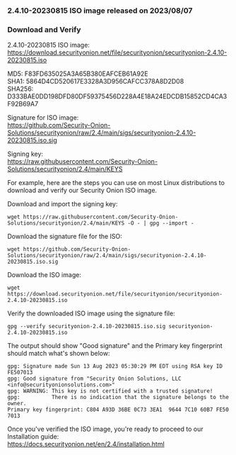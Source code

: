 ### 2.4.10-20230815 ISO image released on 2023/08/07



### Download and Verify

2.4.10-20230815 ISO image:  
https://download.securityonion.net/file/securityonion/securityonion-2.4.10-20230815.iso
 
MD5: F83FD635025A3A65B380EAFCEB61A92E  
SHA1: 5864D4CD520617E3328A3D956CAFCC378A8D2D08  
SHA256: D333BAE0DD198DFD80DF59375456D228A4E18A24EDCDB15852CD4CA3F92B69A7  

Signature for ISO image:  
https://github.com/Security-Onion-Solutions/securityonion/raw/2.4/main/sigs/securityonion-2.4.10-20230815.iso.sig

Signing key:  
https://raw.githubusercontent.com/Security-Onion-Solutions/securityonion/2.4/main/KEYS  

For example, here are the steps you can use on most Linux distributions to download and verify our Security Onion ISO image.

Download and import the signing key:  
```
wget https://raw.githubusercontent.com/Security-Onion-Solutions/securityonion/2.4/main/KEYS -O - | gpg --import -  
```

Download the signature file for the ISO:  
```
wget https://github.com/Security-Onion-Solutions/securityonion/raw/2.4/main/sigs/securityonion-2.4.10-20230815.iso.sig
```

Download the ISO image:  
```
wget https://download.securityonion.net/file/securityonion/securityonion-2.4.10-20230815.iso
```

Verify the downloaded ISO image using the signature file:  
```
gpg --verify securityonion-2.4.10-20230815.iso.sig securityonion-2.4.10-20230815.iso
```

The output should show "Good signature" and the Primary key fingerprint should match what's shown below:
```
gpg: Signature made Sun 13 Aug 2023 05:30:29 PM EDT using RSA key ID FE507013
gpg: Good signature from "Security Onion Solutions, LLC <info@securityonionsolutions.com>"
gpg: WARNING: This key is not certified with a trusted signature!
gpg:          There is no indication that the signature belongs to the owner.
Primary key fingerprint: C804 A93D 36BE 0C73 3EA1  9644 7C10 60B7 FE50 7013
```

Once you've verified the ISO image, you're ready to proceed to our Installation guide:  
https://docs.securityonion.net/en/2.4/installation.html
